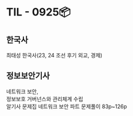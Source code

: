 # TIL - 0925📦

## 한국사
최태성 한국사(23, 24 조선 후기 외교, 경제)  

## 정보보안기사
네트워크 보안,   
정보보호 거버넌스와 관리체계 수립      
알기사 문제집 네트워크 보안 파트 문제풀이 83p\~126p  
